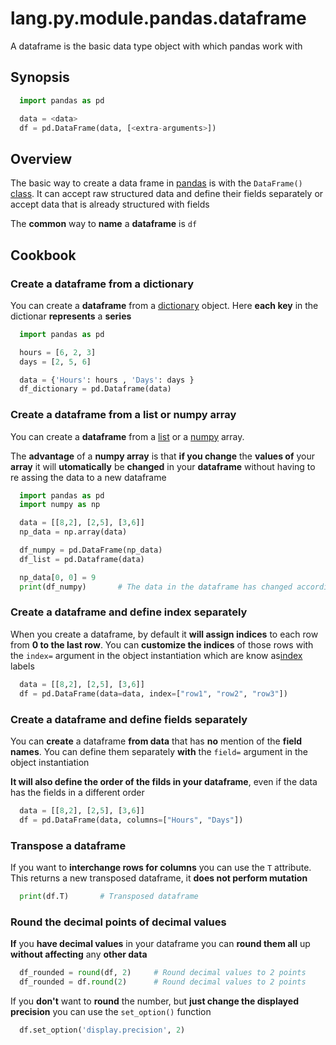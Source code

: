 # lang.py.module.pandas.dataframe

A dataframe is the basic data type object with which pandas work with

## Synopsis

```py
  import pandas as pd

  data = <data>
  df = pd.DataFrame(data, [<extra-arguments>])
```

## Overview

The basic way to create a data frame in [pandas](./czyt.md) is with the `DataFrame()`
[class](./unhs.md). It can accept raw structured data and define their fields
separately or accept data that is already structured with fields

The **common** way to **name** a **dataframe** is `df`

## Cookbook

### Create a dataframe from a dictionary

You can create a **dataframe** from a [dictionary](./0loj.md) object. Here **each
key** in the dictionar **represents** a **series**

```py
  import pandas as pd

  hours = [6, 2, 3]
  days = [2, 5, 6]

  data = {'Hours': hours , 'Days': days }
  df_dictionary = pd.Dataframe(data)
```

### Create a dataframe from a list or numpy array

You can create a **dataframe** from a [list](./7cx0.md) or a [numpy](./5nfr.md) array.

The **advantage** of a **numpy array** is that **if you change** the **values
of** your **array** it will **utomatically** be **changed** in your
**dataframe** without having to re assing the data to a new dataframe

```py
  import pandas as pd
  import numpy as np

  data = [[8,2], [2,5], [3,6]]
  np_data = np.array(data)

  df_numpy = pd.DataFrame(np_data)
  df_list = pd.Dataframe(data)

  np_data[0, 0] = 9
  print(df_numpy)       # The data in the dataframe has changed accordingly
```

### Create a dataframe and define index separately

When you create a dataframe, by default it **will assign indices** to each row from
**0 to the last row**. You can **customize the indices** of those rows with the
`index=` argument in the object instantiation which are know
as[index](./271q.md) labels

```py
  data = [[8,2], [2,5], [3,6]]
  df = pd.DataFrame(data=data, index=["row1", "row2", "row3"])
```

### Create a dataframe and define fields separately

You can **create** a dataframe **from data** that has **no** mention of the
**field names**. You can define them separately **with** the `field=` argument
in the object instantiation

**It will also define the order of the filds in your dataframe**, even if the
data has the fields in a different order

```py
  data = [[8,2], [2,5], [3,6]]
  df = pd.DataFrame(data, columns=["Hours", "Days"])
```

### Transpose a dataframe

If you want to **interchange rows for columns** you can use the `T` attribute.
This returns a new transposed dataframe, it **does not perform mutation**

```py
  print(df.T)       # Transposed dataframe
```

### Round the decimal points of decimal values

**If** you **have decimal values** in your dataframe you can **round them all**
up **without affecting** any **other data**

```py
  df_rounded = round(df, 2)     # Round decimal values to 2 points
  df_rounded = df.round(2)      # Round decimal values to 2 points
```

If you **don't** want to **round** the number, but **just change the displayed precision**
you can use the `set_option()` function

```py
  df.set_option('display.precision', 2)
```
